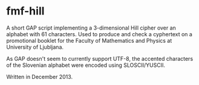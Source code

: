 # fmf-hill

A short GAP script implementing a 3-dimensional Hill cipher over an alphabet with 61 characters. Used to produce and check a cyphertext on a promotional booklet for the Faculty of Mathematics and Physics at University of Ljubljana.

As GAP doesn't seem to currently support UTF-8, the accented characters of the Slovenian alphabet were encoded using SLOSCII/YUSCII.

Written in December 2013.
